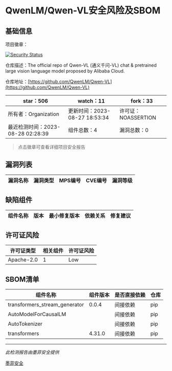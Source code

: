 # QwenLM/Qwen-VL安全风险及SBOM

## 基础信息

项目徽章：

[![Security Status](https://www.murphysec.com/platform3/v31/badge/1695865713108348928.svg)](https://www.murphysec.com/console/report/1695500579827511296/1695865713108348928)

仓库描述：The official repo of Qwen-VL (通义千问-VL) chat & pretrained large vision language model proposed by Alibaba Cloud.

仓库地址：[https://github.com/QwenLM/Qwen-VL](https://github.com/QwenLM/Qwen-VL)

| star：506 | watch：11 | fork：33 |
| ----------- | -------------- | ------------ |
| 所有者：Organization | 更新时间：2023-08-27 18:53:34 | 许可证：NOASSERTION |
| 最近检测时间：2023-08-28 02:28:39 | 组件总数：4 | 漏洞总数：0 |

> 点击徽章可查看详细项目安全报告



## 漏洞列表

| 漏洞名称 | 漏洞类型 | MPS编号 | CVE编号 | 漏洞等级 |
| ------- | ------ | ------- | ------ | ----- |





## 缺陷组件

| 组件名称 | 版本 | 最小修复版本 | 依赖关系 | 修复建议 |
| -------- | ---- | ------------ | -------- | -------- |





## 许可证风险

| 许可证类型 | 相关组件 | 许可证风险 |
| ---------- | -------- | ---------- |
|Apache-2.0|1|Low|




## SBOM清单

| 组件名称 | 组件版本 | 是否直接依赖 | 仓库 |
| -------- | -------- | ------------ | ---- |
|transformers_stream_generator|0.0.4|间接依赖|pip|
|AutoModelForCausalLM||间接依赖|pip|
|AutoTokenizer||间接依赖|pip|
|transformers|4.31.0|间接依赖|pip|


------

*此检测报告由墨菲安全提供*

[墨菲安全](www.murphysec.com)